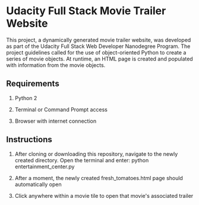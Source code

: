 # Udacity Full Stack Movie Trailer Website

This project, a dynamically generated movie trailer website, was developed as part of the Udacity Full Stack Web Developer Nanodegree Program. The project guidelines called for the use of object-oriented Python to create a series of movie objects. At runtime, an HTML page is created and populated with information from the movie objects.

## Requirements

1. Python 2

2. Terminal or Command Prompt access

3. Browser with internet connection

## Instructions

1. After cloning or downloading this repository, navigate to the newly created directory. Open the terminal and enter: python entertainment_center.py

2. After a moment, the newly created fresh_tomatoes.html page should automatically open

3. Click anywhere within a movie tile to open that movie's associated trailer